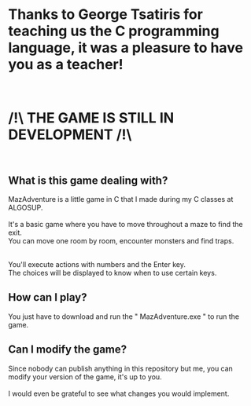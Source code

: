 # Thanks to George Tsatiris for teaching us the C programming language, it was a pleasure to have you as a teacher!

<br>

# /!\ **THE GAME IS STILL IN DEVELOPMENT** /!\\ <br><br>

## What is this game dealing with?
MazAdventure is a little game in C that I made during my C classes at ALGOSUP. <br><br>
It's a basic game where you have to move throughout a maze to find the exit. <br>
You can move one room by room, encounter monsters and find traps. 

<br>You'll execute actions with numbers and the Enter key. <br>
The choices will be displayed to know when to use certain keys.
<br>
## How can I play?
You just have to download and run the " MazAdventure.exe " to run the game.
<br>
## Can I modify the game?
Since nobody can publish anything in this repository but me, you can modify your version of the game, it's up to you. <br><br>
I would even be grateful to see what changes you would implement.